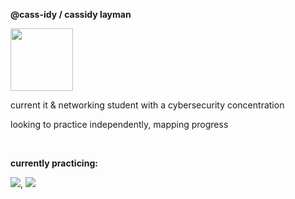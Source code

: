 __@cass-idy / cassidy layman__ 

<p align="left">
    <img width="100px" src="https://media2.giphy.com/media/v1.Y2lkPTc5MGI3NjExMGZjcG41bDU1MmltMnpyZ3c3cGZtYWYxZDd5enlrN2xmNHRzbjlmMSZlcD12MV9pbnRlcm5hbF9naWZfYnlfaWQmY3Q9cw/PQREOabU97PegkjK2w/giphy.gif">
</p>

current it & networking student with a cybersecurity concentration
  
looking to practice independently, mapping progress

<br clear="left"/>

__currently practicing:__
<div id="header" align="left">
  <div id="header" align="left">
 <img src="https://github.com/MikeCodesDotNET/ColoredBadges/blob/master/png/dev/languages/python.png?raw=true" width"100%"/>, <img src="https://github.com/MikeCodesDotNET/ColoredBadges/blob/master/png/dev/languages/html.png?raw=true" width"100%"/>
  </div>  
  
